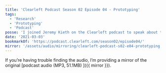 ```yaml
---
title: 'Clearleft Podcast Season 02 Episode 04 - Prototyping'
tags:
  - 'Research'
  - 'Prototyping'
  - 'Podcast'
posse: 'I joined Jeremy Kieth on the Clearleft podcast to speak about the value of prototyping in the design process.'
date: '2021-03-03'
bookmarkOf: 'https://podcast.clearleft.com/season02/episode04/'
mirror: '/assets/audio/mirroring/clearleft-podcast-s02-e04-prototyping.mp3'
---
```


If you’re having trouble finding the audio, I’m providing a mirror of the original [podcast audio (MP3, 51.1MB) ]({{ mirror }}).